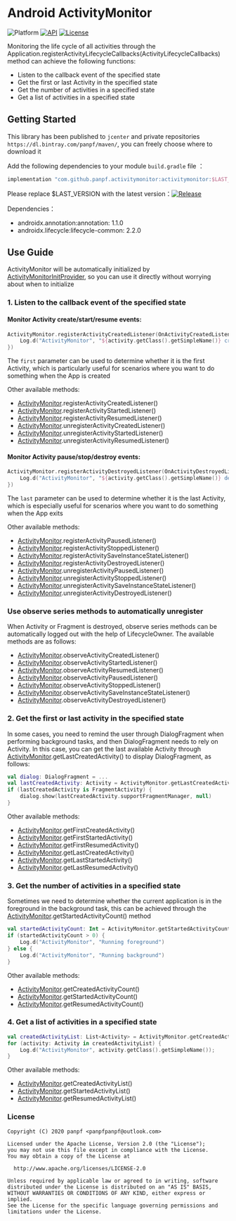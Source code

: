 # Android ActivityMonitor

![Platform][platform_image]
[![API][api_image]][api_link]
[![License][license_image]][license_link]

Monitoring the life cycle of all activities through the Application.registerActivityLifecycleCallbacks(ActivityLifecycleCallbacks) method can achieve the following functions:
* Listen to the callback event of the specified state
* Get the first or last Activity in the specified state
* Get the number of activities in a specified state
* Get a list of activities in a specified state

## Getting Started

This library has been published to `jcenter` and private repositories `https://dl.bintray.com/panpf/maven/`, you can freely choose where to download it

Add the following dependencies to your module `build.gradle` file ：

```groovy
implementation "com.github.panpf.activitymonitor:activitymonitor:$LAST_VERSION"
```

Please replace $LAST_VERSION with the latest version：[![Release][version_icon]][version_link]

Dependencies：
* androidx.annotation:annotation: 1.1.0
* androidx.lifecycle:lifecycle-common: 2.2.0

## Use Guide

ActivityMonitor will be automatically initialized by [ActivityMonitorInitProvider], so you can use it directly without worrying about when to initialize

### 1. Listen to the callback event of the specified state

#### Monitor Activity create/start/resume events:

```kotlin
ActivityMonitor.registerActivityCreatedListener(OnActivityCreatedListener { activity: Activity, savedInstanceState: Bundle?, first: Boolean ->
    Log.d("ActivityMonitor", "${activity.getClass().getSimpleName()} created. isFirst=$first")
})
```
The `first` parameter can be used to determine whether it is the first Activity, which is particularly useful for scenarios where you want to do something when the App is created

Other available methods:
* [ActivityMonitor].registerActivityCreatedListener()
* [ActivityMonitor].registerActivityStartedListener()
* [ActivityMonitor].registerActivityResumedListener()
* [ActivityMonitor].unregisterActivityCreatedListener()
* [ActivityMonitor].unregisterActivityStartedListener()
* [ActivityMonitor].unregisterActivityResumedListener()

#### Monitor Activity pause/stop/destroy events:
```kotlin
ActivityMonitor.registerActivityDestroyedListener(OnActivityDestroyedListener { activity: Activity, last: Boolean ->
    Log.d("ActivityMonitor", "${activity.getClass().getSimpleName()} destroyed. isLast=$last")
})
```
The `last` parameter can be used to determine whether it is the last Activity, which is especially useful for scenarios where you want to do something when the App exits

Other available methods:
* [ActivityMonitor].registerActivityPausedListener()
* [ActivityMonitor].registerActivityStoppedListener()
* [ActivityMonitor].registerActivitySaveInstanceStateListener()
* [ActivityMonitor].registerActivityDestroyedListener()
* [ActivityMonitor].unregisterActivityPausedListener()
* [ActivityMonitor].unregisterActivityStoppedListener()
* [ActivityMonitor].unregisterActivitySaveInstanceStateListener()
* [ActivityMonitor].unregisterActivityDestroyedListener()

### Use observe series methods to automatically unregister

When Activity or Fragment is destroyed, observe series methods can be automatically logged out with the help of LifecycleOwner. The available methods are as follows:
* [ActivityMonitor].observeActivityCreatedListener()
* [ActivityMonitor].observeActivityStartedListener()
* [ActivityMonitor].observeActivityResumedListener()
* [ActivityMonitor].observeActivityPausedListener()
* [ActivityMonitor].observeActivityStoppedListener()
* [ActivityMonitor].observeActivitySaveInstanceStateListener()
* [ActivityMonitor].observeActivityDestroyedListener()

### 2. Get the first or last activity in the specified state

In some cases, you need to remind the user through DialogFragment when performing background tasks, and then DialogFragment needs to rely on Activity. In this case, you can get the last available Activity through [ActivityMonitor].getLastCreatedActivity() to display DialogFragment, as follows:
```kotlin
val dialog: DialogFragment = ...
val lastCreatedActivity: Activity = ActivityMonitor.getLastCreatedActivity()
if (lastCreatedActivity is FragmentActivity) {
    dialog.show(lastCreatedActivity.supportFragmentManager, null)
}
```

Other available methods:
* [ActivityMonitor].getFirstCreatedActivity()
* [ActivityMonitor].getFirstStartedActivity()
* [ActivityMonitor].getFirstResumedActivity()
* [ActivityMonitor].getLastCreatedActivity()
* [ActivityMonitor].getLastStartedActivity()
* [ActivityMonitor].getLastResumedActivity()

### 3. Get the number of activities in a specified state

Sometimes we need to determine whether the current application is in the foreground in the background task, this can be achieved through the [ActivityMonitor].getStartedActivityCount() method

```kotlin
val startedActivityCount: Int = ActivityMonitor.getStartedActivityCount()
if (startedActivityCount > 0) {
    Log.d("ActivityMonitor", "Running foreground")
} else {
    Log.d("ActivityMonitor", "Running background")
}
```

Other available methods:
* [ActivityMonitor].getCreatedActivityCount()
* [ActivityMonitor].getStartedActivityCount()
* [ActivityMonitor].getResumedActivityCount()

### 4. Get a list of activities in a specified state

```kotlin
val createdActivityList: List<Activity> = ActivityMonitor.getCreatedActivityList()
for (activity: Activity in createdActivityList) {
    Log.d("ActivityMonitor", activity.getClass().getSimpleName());
}
```

Other available methods:
* [ActivityMonitor].getCreatedActivityList()
* [ActivityMonitor].getStartedActivityList()
* [ActivityMonitor].getResumedActivityList()

### License
    Copyright (C) 2020 panpf <panpfpanpf@outlook.com>

    Licensed under the Apache License, Version 2.0 (the "License");
    you may not use this file except in compliance with the License.
    You may obtain a copy of the License at

      http://www.apache.org/licenses/LICENSE-2.0

    Unless required by applicable law or agreed to in writing, software
    distributed under the License is distributed on an "AS IS" BASIS,
    WITHOUT WARRANTIES OR CONDITIONS OF ANY KIND, either express or implied.
    See the License for the specific language governing permissions and
    limitations under the License.

[platform_image]: https://img.shields.io/badge/Platform-Android-brightgreen.svg
[api_image]: https://img.shields.io/badge/API-14%2B-orange.svg
[api_link]: https://android-arsenal.com/api?level=14
[version_icon]: https://api.bintray.com/packages/panpf/maven/activitymonitor/images/download.svg
[version_link]: https://bintray.com/panpf/maven/activitymonitor/_latestVersion#files
[license_image]: https://img.shields.io/badge/License-Apache%202-blue.svg
[license_link]: https://www.apache.org/licenses/LICENSE-2.0

[ActivityMonitor]: activitymonitor/src/main/java/com/github/panpf/activity/monitor/ActivityMonitor.java
[ActivityMonitorInitProvider]: activitymonitor/src/main/java/com/github/panpf/activity/monitor/ActivityMonitorInitProvider.java